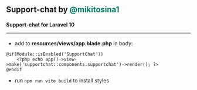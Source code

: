 ## Support-chat by <span style="color:#008066;">@mikitosina1</span>

#### Support-chat for Laravel 10<br><hr>

* add to **resources/views/app.blade.php**  in body:

```
@if(Module::isEnabled('SupportChat'))
	<?php echo app()->view->make('supportchat::components.supportchat')->render(); ?>
@endif
```

* run `npm run vite build` to install styles
